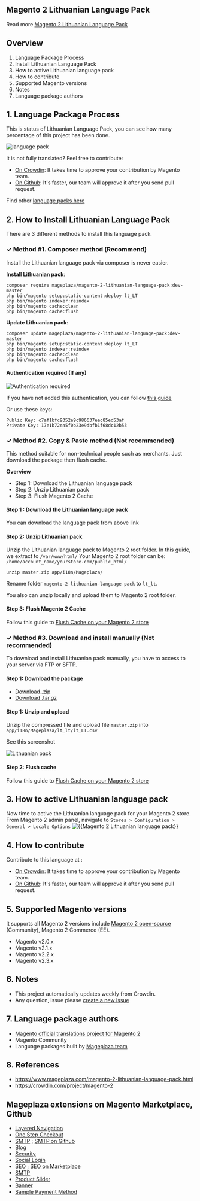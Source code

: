 ## Magento 2 Lithuanian Language Pack



Read more [Magento 2 Lithuanian Language Pack](https://www.mageplaza.com/magento-2-lithuanian-language-pack.html)


## Overview

1. Language Package Process
2. Install Lithuanian Language Pack
3. How to active Lithuanian language pack
4. How to contribute
5. Supported Magento versions
6. Notes
7. Language package authors

## 1. Language Package Process

This is status of Lithuanian Language Pack, you can see how many percentage of this project has been done.

![language pack](http://progressed.io/bar/0?title=translated)

It is not fully translated? Feel free to contribute:
- [On Crowdin](https://crowdin.com/project/magento-2): It takes time to approve your contribution by Magento team.
- [On Github](https://github.com/mageplaza/magento-2-lithuanian-language-pack/blob/master/HOW-TO-CONTRIBUTE.md): It's faster, our team will approve it after you send pull request.


Find other [language packs here](https://www.mageplaza.com/kb/magento-2-language-pack/)

## 2. How to Install Lithuanian Language Pack

There are 3 different methods to install this language pack.

### ✓ Method #1. Composer method (Recommend)
Install the Lithuanian language pack via composer is never easier.

**Install Lithuanian pack**:

```
composer require mageplaza/magento-2-lithuanian-language-pack:dev-master
php bin/magento setup:static-content:deploy lt_LT
php bin/magento indexer:reindex
php bin/magento cache:clean
php bin/magento cache:flush

```


**Update  Lithuanian pack**:

```
composer update mageplaza/magento-2-lithuanian-language-pack:dev-master
php bin/magento setup:static-content:deploy lt_LT
php bin/magento indexer:reindex
php bin/magento cache:clean
php bin/magento cache:flush

```

#### Authentication required (If any)

![Authentication required](https://cdn.mageplaza.com/media/general/dmryiPk.png)

If you have not added this authentication, you can follow [this guide](http://devdocs.magento.com/guides/v2.0/install-gde/prereq/connect-auth.html)

Or use these keys:

```
Public Key: c7af1bfc9352e9c986637eec85ed53af
Private Key: 17e1b72ea5f0b23e9dbfb1f68dc12b53
```



### ✓ Method #2. Copy & Paste method (Not recommended)

This method suitable for non-technical people such as merchants. Just download the package then flush cache.

**Overview**

- Step 1: Download the Lithuanian language pack
- Step 2: Unzip Lithuanian pack
- Step 3: Flush Magento 2 Cache

#### Step 1 : Download the Lithuanian language pack

You can download the language pack from above link

#### Step 2: Unzip Lithuanian pack

Unzip the Lithuanian language pack to Magento 2 root folder. In this guide, we extract to `/var/www/html/`
Your Magento 2 root folder can be: `/home/account_name/yourstore.com/public_html/`

```
unzip master.zip app/i18n/Mageplaza/
```

Rename folder `magento-2-lithuanian-language-pack` to `lt_lt`.


You also can unzip locally and upload them to Magento 2 root folder.

#### Step 3: Flush Magento 2 Cache

Follow this guide to [Flush Cache on your Magento 2 store](https://www.mageplaza.com/kb/how-flush-enable-disable-cache.html)


### ✓ Method #3. Download and install manually (Not recommended)

To download and install Lithuanian pack manually, you have to access to your server via FTP or SFTP.

#### Step 1: Download the package

- [Download .zip](https://github.com/mageplaza/magento-2-lithuanian-language-pack/archive/master.zip)
- [Download .tar.gz](https://github.com/mageplaza/magento-2-lithuanian-language-pack/tarball/master)

#### Step 1: Unzip and upload

Unzip the compressed file and upload file `master.zip` into `app/i18n/Mageplaza/lt_lt/lt_LT.csv`

See this screenshot

![Lithuanian pack](https://i.imgur.com/tS668yC.png)

#### Step 2: Flush cache

Follow this guide to [Flush Cache on your Magento 2 store](https://www.mageplaza.com/kb/how-flush-enable-disable-cache.html)


## 3. How to active Lithuanian language pack 

Now time to active the Lithuanian language pack for your Magento 2 store. From Magento 2 admin panel, navigate to `Stores > Configuration > General > Locale Options`
![{{Magento 2 Lithuanian language pack}}](https://cdn.mageplaza.com/media/general/aPSUA0l.png)


## 4. How to contribute

Contribute to this language at :
- [On Crowdin](https://crowdin.com/project/magento-2): It takes time to approve your contribution by Magento team.
- [On Github](https://github.com/mageplaza/magento-2-lithuanian-language-pack/blob/master/HOW-TO-CONTRIBUTE.md): It's faster, our team will approve it after you send pull request.


## 5. Supported Magento versions

It supports all Magento 2 versions include [Magento 2 open-source](https://www.mageplaza.com/download-magento/) (Community), Magento 2 Commerce (EE).


- Magento v2.0.x
- Magento v2.1.x
- Magento v2.2.x
- Magento v2.3.x



## 6. Notes 

- This project automatically updates weekly from Crowdin.
- Any question, issue please [create a new issue](https://github.com/mageplaza/magento-2-lithuanian-language-pack/issues/new)

## 7. Language package authors

- [Magento official translations project for Magento 2](https://crowdin.com/project/magento-2)
- Magento Community
- Language packages built by [Mageplaza team](https://www.mageplaza.com/)


## 8. References 

- https://www.mageplaza.com/magento-2-lithuanian-language-pack.html
- https://crowdin.com/project/magento-2



## Mageplaza extensions on Magento Marketplace, Github


- [Layered Navigation](https://marketplace.magento.com/mageplaza-layered-navigation-m2.html)
- [One Step Checkout](https://marketplace.magento.com/mageplaza-magento-2-one-step-checkout-extension.html)
- [SMTP](https://marketplace.magento.com/mageplaza-module-smtp.html) ; [SMTP on Github](https://github.com/mageplaza/magento-2-smtp)
- [Blog](https://github.com/mageplaza/magento-2-blog)
- [Security](https://marketplace.magento.com/mageplaza-module-security.html)
- [Social Login](https://github.com/mageplaza/magento-2-social-login)
- [SEO](https://github.com/mageplaza/magento-2-seo) ; [SEO on Marketplace](https://marketplace.magento.com/mageplaza-magento-2-seo-extension.html)
- [SMTP](https://github.com/mageplaza/magento-2-smtp)
- [Product Slider](https://github.com/mageplaza/magento-2-product-slider)
- [Banner](https://github.com/mageplaza/magento-2-banner-slider)
- [Sample Payment Method](https://github.com/mageplaza/magento-2-sample-payment-method)



